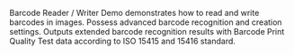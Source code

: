 Barcode Reader / Writer Demo demonstrates how to read and write barcodes in images. Possess advanced barcode recognition and creation settings. Outputs extended barcode recognition results with Barcode Print Quality Test data according to ISO 15415 and 15416 standard.
